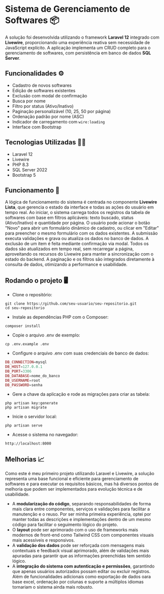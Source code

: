 # Sistema de Gerenciamento de Softwares 📦 
A solução foi desenvolvida utilizando o framework **Laravel 12** integrado com **Livewire**, proporcionando uma experiência reativa sem necessidade de JavaScript explícito. A aplicação implementa um CRUD completo para o gerenciamento de softwares, com persistência em banco de dados **SQL Server**. 

## Funcionalidades ⚙️
- Cadastro de novos softwares
- Edição de softwares existentes
- Exclusão com modal de confirmação
- Busca por nome
- Filtro por status (Ativo/Inativo)
- Paginação personalizável (10, 25, 50 por página)
- Ordenação padrão por nome (ASC)
- Indicador de carregamento com `wire:loading`
- Interface com Bootstrap

## Tecnologias Utilizadas 👩‍💻
- Laravel 12
- Livewire
- PHP 8.3
- SQL Server 2022
- Bootstrap 5

## Funcionamento 🧠
A lógica de funcionamento do sistema é centrada no componente **Livewire Lista**, que gerencia o estado da interface e todas as ações do usuário em tempo real. Ao iniciar, o sistema carrega todos os registros da tabela de softwares com base em filtros aplicáveis: texto buscado, status (Ativo/Inativo) e quantidade por página. O usuário pode acionar o botão "Novo" para abrir um formulário dinâmico de cadastro, ou clicar em "Editar" para preencher o mesmo formulário com os dados existentes. A submissão executa validações e grava ou atualiza os dados no banco de dados. A exclusão de um item é feita mediante confirmação via modal. Todos os dados são atualizados em tempo real, sem recarregar a página, aproveitando os recursos do Livewire para manter a sincronização com o estado do backend. A paginação e os filtros são integrados diretamente à consulta de dados, otimizando a performance e usabilidade.

## Rodando o projeto 🖥️
- Clone o repositório:
```shell
git clone https://github.com/seu-usuario/seu-repositorio.git
cd seu-repositorio
```
- Instale as dependências PHP com o Composer:
```shell
composer install
```
- Copie o arquivo .env de exemplo:
```shell
cp .env.example .env
```
- Configure o arquivo .env com suas credenciais de banco de dados:
```php
DB_CONNECTION=mysql
DB_HOST=127.0.0.1
DB_PORT=3306
DB_DATABASE=nome_do_banco
DB_USERNAME=root
DB_PASSWORD=senha
```
- Gere a chave da aplicação e rode as migrações para criar as tabela:
```shell
php artisan key:generate
php artisan migrate
```
- Inicie o servidor local:
```shell
php artisan serve
```
- Acesse o sistema no navegador:
```arduino
http://localhost:8000
```

## Melhorias 📈
Como este é meu primeiro projeto utilizando Laravel e Livewire, a solução representa uma base funcional e eficiente para gerenciamento de softwares e para executar os requisitos básicos, mas há diversos pontos de melhoria que podem ser implementados para evolução técnica e de usabilidade. 
- A **modularização do código**, separando responsabilidades de forma mais clara entre componentes, serviços e validações para facilitar a manutenção e o reuso. Por ser minha primeira experiência, optei por manter todas as descrições e implementações dentro de um mesmo código para facilitar o seguimento lógico do projeto.
- O **layout** pode ser aprimorado com o uso de frameworks mais modernos de front-end como Tailwind CSS com componentes visuais mais acessíveis e responsivos.
- A **validação dos dados** pode ser reforçada com mensagens mais contextuais e feedback visual aprimorado, além de validações mais apuradas para garantir que as informações preenchidas tem sentido lógico.
- A **integração do sistema com autenticação e permissões**, garantindo que apenas usuários autorizados possam editar ou excluir registros.
Além de funcionalidades adicionais como exportação de dados oara base excel, ordenação por colunas e suporte a múltiplos idiomas tornariam o sistema ainda mais robusto.
